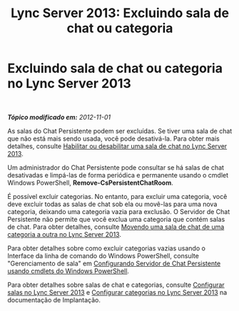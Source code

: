 ﻿---
title: 'Lync Server 2013: Excluindo sala de chat ou categoria'
TOCTitle: Excluindo sala de chat ou categoria
ms:assetid: adccb869-0015-4eba-ac73-718bac7843b5
ms:mtpsurl: https://technet.microsoft.com/pt-br/library/JJ215881(v=OCS.15)
ms:contentKeyID: 49307805
ms.date: 05/19/2016
mtps_version: v=OCS.15
ms.translationtype: HT
---

# Excluindo sala de chat ou categoria no Lync Server 2013

 

_**Tópico modificado em:** 2012-11-01_

As salas do Chat Persistente podem ser excluídas. Se tiver uma sala de chat que não está mais sendo usada, você pode desativá-la. Para obter mais detalhes, consulte [Habilitar ou desabilitar uma sala de chat no Lync Server 2013](lync-server-2013-disabling-or-enabling-a-chat-room.md).

Um administrador do Chat Persistente pode consultar se há salas de chat desativadas e limpá-las de forma periódica e permanente usando o cmdlet Windows PowerShell, **Remove-CsPersistentChatRoom**.

É possível excluir categorias. No entanto, para excluir uma categoria, você deve excluir todas as salas de chat sob ela ou movê-las para uma nova categoria, deixando uma categoria vazia para exclusão. O Servidor de Chat Persistente não permite que você exclua uma categoria que contém salas de chat. Para obter detalhes, consulte [Movendo uma sala de chat de uma categoria a outra no Lync Server 2013](lync-server-2013-moving-a-chat-room-from-one-category-to-another.md).

Para obter detalhes sobre como excluir categorias vazias usando o Interface da linha de comando do Windows PowerShell, consulte "Gerenciamento de sala" em [Configurando Servidor de Chat Persistente usando cmdlets do Windows PowerShell](configuring-persistent-chat-server-by-using-windows-powershell-cmdlets.md).

Para obter detalhes sobre salas de chat e categorias, consulte [Configurar salas no Lync Server 2013](lync-server-2013-configure-rooms.md) e [Configurar categorias no Lync Server 2013](lync-server-2013-configure-categories.md) na documentação de Implantação.

